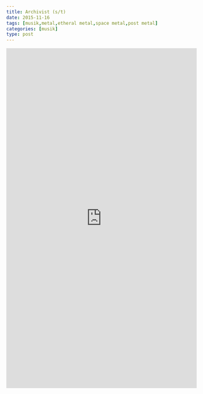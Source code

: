 ```yaml
---
title: Archivist (s/t)
date: 2015-11-16
tags: [musik,metal,etheral metal,space metal,post metal]
categories: [musik]
type: post
---
```


<div style="position: relative; overflow: hidden; text-align: center">
<iframe style="border: 0; max-width: 700px; width: 100%; height: 900px; margin: 0 auto;" src="https://bandcamp.com/EmbeddedPlayer/album=3665187972/size=large/bgcol=333333/linkcol=e32c14/transparent=true/" seamless><a href="http://archivistmusic.bandcamp.com/album/archivist">ARCHIVIST by Archivist</a></iframe>
</div>
